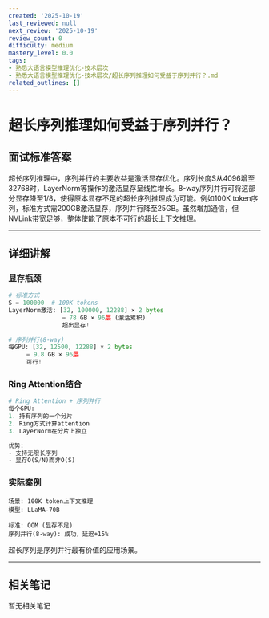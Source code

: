 ```yaml
---
created: '2025-10-19'
last_reviewed: null
next_review: '2025-10-19'
review_count: 0
difficulty: medium
mastery_level: 0.0
tags:
- 熟悉大语言模型推理优化-技术层次
- 熟悉大语言模型推理优化-技术层次/超长序列推理如何受益于序列并行？.md
related_outlines: []
---
```

# 超长序列推理如何受益于序列并行？

## 面试标准答案

超长序列推理中，序列并行的主要收益是激活显存优化。序列长度S从4096增至32768时，LayerNorm等操作的激活显存呈线性增长。8-way序列并行可将这部分显存降至1/8，使得原本显存不足的超长序列推理成为可能。例如100K token序列，标准方式需200GB激活显存，序列并行降至25GB。虽然增加通信，但NVLink带宽足够，整体使能了原本不可行的超长上下文推理。

---

## 详细讲解

### 显存瓶颈

```python
# 标准方式
S = 100000  # 100K tokens
LayerNorm激活: [32, 100000, 12288] × 2 bytes
               = 78 GB × 96层 (激活累积)
               超出显存!

# 序列并行(8-way)  
每GPU: [32, 12500, 12288] × 2 bytes
     = 9.8 GB × 96层
     可行!
```

### Ring Attention结合

```python
# Ring Attention + 序列并行
每个GPU:
1. 持有序列的一个分片
2. Ring方式计算attention
3. LayerNorm在分片上独立

优势:
- 支持无限长序列
- 显存O(S/N)而非O(S)
```

### 实际案例

```
场景: 100K token上下文推理
模型: LLaMA-70B

标准: OOM (显存不足)
序列并行(8-way): 成功，延迟+15%
```

超长序列是序列并行最有价值的应用场景。


---

## 相关笔记
<!-- 自动生成 -->

暂无相关笔记

